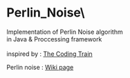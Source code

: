 # Perlin_Noise\
Implementation of Perlin Noise algorithm\
in Java & Proccessing framework\
\
inspired by : [The Coding Train](https://youtu.be/IKB1hWWedMk)

Perlin noise : [Wiki page](https://en.wikipedia.org/wiki/Perlin_noise)
